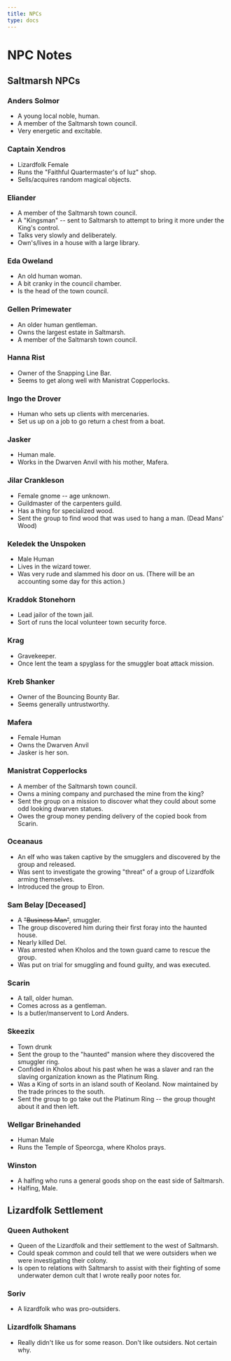 ```yaml
---
title: NPCs
type: docs
---
```

# NPC Notes
## Saltmarsh NPCs

### Anders Solmor
- A young local noble, human.
- A member of the Saltmarsh town council.
- Very energetic and excitable.

### Captain Xendros
- Lizardfolk Female
- Runs the "Faithful Quartermaster's of Iuz" shop.
- Sells/acquires random magical objects.

### Eliander
- A member of the Saltmarsh town council.
- A "Kingsman" -- sent to Saltmarsh to attempt to bring it more under the King's control.
- Talks very slowly and deliberately.
- Own's/lives in a house with a large library.

### Eda Oweland
- An old human woman.
- A bit cranky in the council chamber.
- Is the head of the town council.

### Gellen Primewater
- An older human gentleman.
- Owns the largest estate in Saltmarsh.
- A member of the Saltmarsh town council.

### Hanna Rist
- Owner of the Snapping Line Bar.
- Seems to get along well with Manistrat Copperlocks.

### Ingo the Drover
- Human who sets up clients with mercenaries.
- Set us up on a job to go return a chest from a boat.

### Jasker
- Human male.
- Works in the Dwarven Anvil with his mother, Mafera.

### Jilar Crankleson
- Female gnome -- age unknown.
- Guildmaster of the carpenters guild.
- Has a thing for specialized wood.
- Sent the group to find wood that was used to hang a man.  (Dead Mans' Wood)

### Keledek the Unspoken
- Male Human
- Lives in the wizard tower.
- Was very rude and slammed his door on us.  (There will be an accounting some day for this action.)

### Kraddok Stonehorn
- Lead jailor of the town jail.
- Sort of runs the local volunteer town security force.

### Krag
- Gravekeeper.
- Once lent the team a spyglass for the smuggler boat attack mission.

### Kreb Shanker
- Owner of the Bouncing Bounty Bar.
- Seems generally untrustworthy.

### Mafera
- Female Human
- Owns the Dwarven Anvil
- Jasker is her son.

### Manistrat Copperlocks
- A member of the Saltmarsh town council.
- Owns a mining company and purchased the mine from the king?
- Sent the group on a mission to discover what they could about some odd looking dwarven statues.
- Owes the group money pending delivery of the copied book from Scarin.

### Oceanaus
- An elf who was taken captive by the smugglers and discovered by the group and released.
- Was sent to investigate the growing "threat" of a group of Lizardfolk arming themselves.
- Introduced the group to Elron.

### Sam Belay [Deceased]
- A ~~"Business Man"~~, smuggler.
- The group discovered him during their first foray into the haunted house.
- Nearly killed Del.
- Was arrested when Kholos and the town guard came to rescue the group.
- Was put on trial for smuggling and found guilty, and was executed.

### Scarin
- A tall, older human.
- Comes across as a gentleman.
- Is a butler/manservent to Lord Anders.

### Skeezix 
- Town drunk
- Sent the group to the "haunted" mansion where they discovered the smuggler ring.
- Confided in Kholos about his past when he was a slaver and ran the slaving organization known as the Platinum Ring.
- Was a King of sorts in an island south of Keoland.  Now maintained by the trade princes to the south.
- Sent the group to go take out the Platinum Ring -- the group thought about it and then left.

### Wellgar Brinehanded
- Human Male
- Runs the Temple of Speorcga, where Kholos prays.

### Winston
- A halfing who runs a general goods shop on the east side of Saltmarsh.
- Halfing, Male.

## Lizardfolk Settlement

### Queen Authokent
- Queen of the Lizardfolk and their settlement to the west of Saltmarsh.
- Could speak common and could tell that we were outsiders when we were investigating their colony.
- Is open to relations with Saltmarsh to assist with their fighting of some underwater demon cult that I wrote really poor notes for.

### Soriv
- A lizardfolk who was pro-outsiders.

### Lizardfolk Shamans
- Really didn't like us for some reason.  Don't like outsiders.  Not certain why.